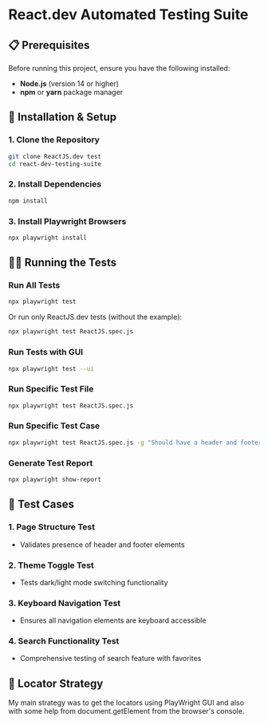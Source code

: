 # React.dev Automated Testing Suite

## 📋 Prerequisites

Before running this project, ensure you have the following installed:

- **Node.js** (version 14 or higher)
- **npm** or **yarn** package manager

## 🔧 Installation & Setup

### 1. Clone the Repository

```bash
git clone ReactJS.dev test
cd react-dev-testing-suite
```

### 2. Install Dependencies

```bash
npm install
```

### 3. Install Playwright Browsers

```bash
npx playwright install
```

## 🏃‍♂️ Running the Tests

### Run All Tests

```bash
npx playwright test
```

Or run only ReactJS.dev tests (without the example):
```bash
npx playwright test ReactJS.spec.js
```

### Run Tests with GUI

```bash
npx playwright test --ui
```

### Run Specific Test File

```bash
npx playwright test ReactJS.spec.js
```

### Run Specific Test Case

```bash
npx playwright test ReactJS.spec.js -g "Should have a header and footer"
```

### Generate Test Report

```bash
npx playwright show-report
```

## 🧪 Test Cases

### 1. Page Structure Test
- Validates presence of header and footer elements

### 2. Theme Toggle Test
- Tests dark/light mode switching functionality

### 3. Keyboard Navigation Test
- Ensures all navigation elements are keyboard accessible

### 4. Search Functionality Test
- Comprehensive testing of search feature with favorites

## 🎯 Locator Strategy

My main strategy was to get the locators using PlayWright GUI and also with some help from document.getElement from the browser's console.
